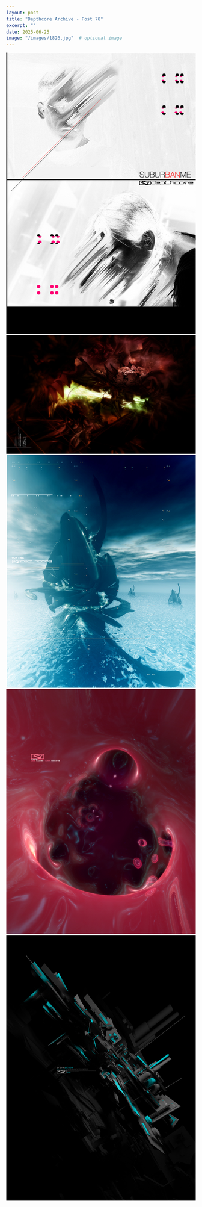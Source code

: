 ```yaml
---
layout: post
title: "Depthcore Archive - Post 78"
excerpt: ""
date: 2025-06-25
image: "/images/1826.jpg"  # optional image
---
```


<img src="/images/1826.jpg">
<img src="/images/1827.jpg" alt="1827.jpg"/>
<img src="/images/1829.jpg" alt="1829.jpg"/>
<img src="/images/1832.jpg" alt="1832.jpg"/>
<img src="/images/1833.jpg" alt="1833.jpg"/>
